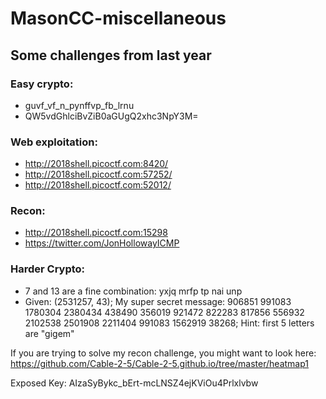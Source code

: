 # MasonCC-miscellaneous
## Some challenges from last year

### Easy crypto:
* guvf_vf_n_pynffvp_fb_lrnu
* QW5vdGhlciBvZiB0aGUgQ2xhc3NpY3M=

### Web exploitation:
* http://2018shell.picoctf.com:8420/
* http://2018shell.picoctf.com:57252/
* http://2018shell.picoctf.com:52012/

### Recon:
* http://2018shell.picoctf.com:15298
* https://twitter.com/JonHollowayICMP

### Harder Crypto:
* 7 and 13 are a fine combination: yxjq mrfp tp nai unp
* Given: (2531257, 43);  My super secret message: 906851 991083 1780304 2380434 438490 356019 921472 822283 817856 556932 2102538 2501908 2211404 991083 1562919 38268;  Hint: first 5 letters are "gigem"

If you are trying to solve my recon challenge, you might want to look here: https://github.com/Cable-2-5/Cable-2-5.github.io/tree/master/heatmap1

Exposed Key: AIzaSyBykc_bErt-mcLNSZ4ejKViOu4Prlxlvbw
